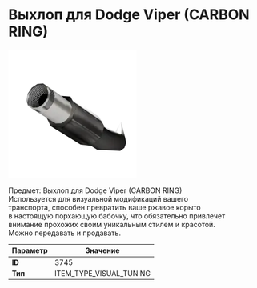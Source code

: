 # Выхлоп для Dodge Viper (CARBON RING)

![Item Image](../img/3745.webp?raw=true)

Предмет: Выхлоп для Dodge Viper (CARBON RING)<br>Используется для визуальной модификаций вашего<br>транспорта, способен превратить ваше ржавое корыто<br>в настоящую порхающую бабочку, что обязательно привлечет<br>внимание прохожих своим уникальным стилем и красотой.<br>Можно передавать и продавать.


| Параметр | Значение |
|----------|----------|
| **ID** | 3745 |
| **Тип** | ITEM_TYPE_VISUAL_TUNING |

